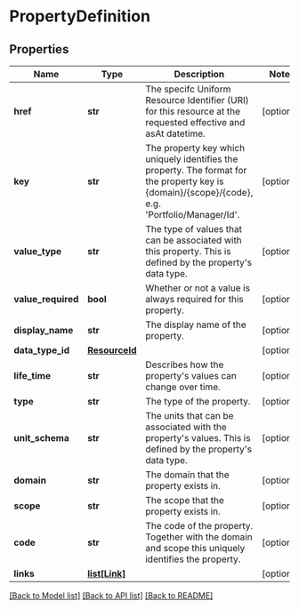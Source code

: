 # PropertyDefinition

## Properties
Name | Type | Description | Notes
------------ | ------------- | ------------- | -------------
**href** | **str** | The specifc Uniform Resource Identifier (URI) for this resource at the requested effective and asAt datetime. | [optional] 
**key** | **str** | The property key which uniquely identifies the property. The format for the property key is {domain}/{scope}/{code}, e.g. &#39;Portfolio/Manager/Id&#39;. | [optional] 
**value_type** | **str** | The type of values that can be associated with this property. This is defined by the property&#39;s data type. | [optional] 
**value_required** | **bool** | Whether or not a value is always required for this property. | [optional] 
**display_name** | **str** | The display name of the property. | [optional] 
**data_type_id** | [**ResourceId**](ResourceId.md) |  | [optional] 
**life_time** | **str** | Describes how the property&#39;s values can change over time. | [optional] 
**type** | **str** | The type of the property. | [optional] 
**unit_schema** | **str** | The units that can be associated with the property&#39;s values. This is defined by the property&#39;s data type. | [optional] 
**domain** | **str** | The domain that the property exists in. | [optional] 
**scope** | **str** | The scope that the property exists in. | [optional] 
**code** | **str** | The code of the property. Together with the domain and scope this uniquely identifies the property. | [optional] 
**links** | [**list[Link]**](Link.md) |  | [optional] 

[[Back to Model list]](../README.md#documentation-for-models) [[Back to API list]](../README.md#documentation-for-api-endpoints) [[Back to README]](../README.md)



